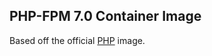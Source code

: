 PHP-FPM 7.0 Container Image
---------------------------

Based off the official [PHP](https://hub.docker.com/_/php/) image.


